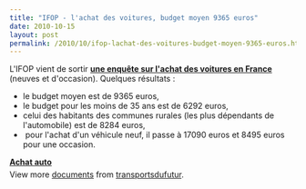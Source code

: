 ```yaml
---
title: "IFOP - l'achat des voitures, budget moyen 9365 euros"
date: 2010-10-15
layout: post
permalink: /2010/10/ifop-lachat-des-voitures-budget-moyen-9365-euros.html
---
```


<p>L'IFOP vient de sortir <strong><a href="http://www.ifop.fr/?option=com_publication&type=poll&id=1278" target="_blank">une enquête sur l'achat des voitures en France </a></strong>(neuves et d'occasion). Quelques résultats :</p> <ul> <li>le budget moyen est de 9365 euros,</li> <li>le budget pour les moins de 35 ans est de 6292 euros,</li> <li>celui des habitants des communes rurales (les plus dépendants de l'automobile) est de 8284 euros,</li> <li> pour l'achat d'un véhicule neuf, il passe à 17090 euros et 8495 euros pour une occasion. </li></ul>  <!--more-->    <div id="__ss_5453021" style="width: 477px"><strong style="margin: 12px 0 4px"><a href="http://www.slideshare.net/transportsdufutur/achat-auto" title="Achat auto">Achat auto</a></strong>        <div style="padding: 5px 0 12px">View more <a href="http://www.slideshare.net/">documents</a> from <a href="http://www.slideshare.net/transportsdufutur">transportsdufutur</a>.</div> </div>
